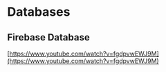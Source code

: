 
# Databases


## Firebase Database

[https://www.youtube.com/watch?v=fgdpvwEWJ9M](https://www.youtube.com/watch?v=fgdpvwEWJ9M)
